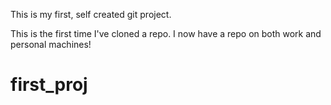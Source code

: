This is my first, self created git project. 

This is the first time I've cloned a repo. I now have a repo on both work and personal machines!
# first_proj
